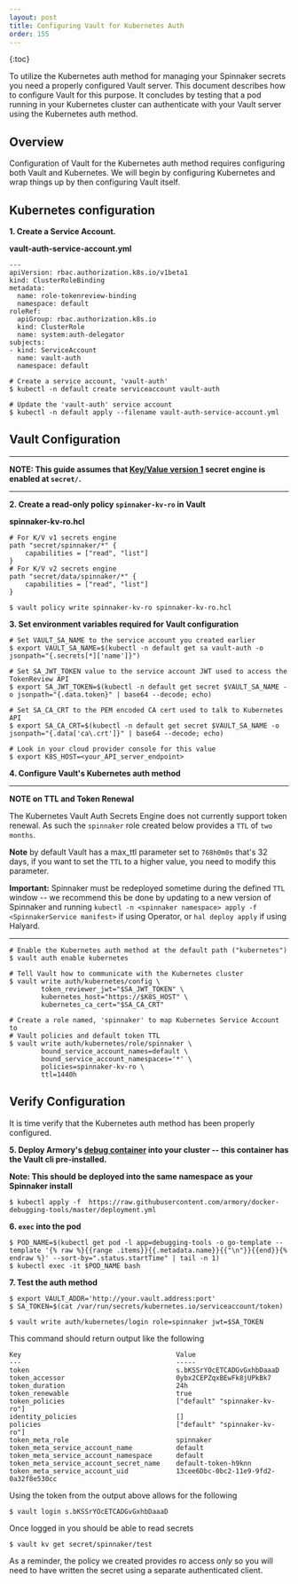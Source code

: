 ```yaml
---
layout: post
title: Configuring Vault for Kubernetes Auth
order: 155
---
```


{:toc}

To utilize the Kubernetes auth method for managing your Spinnaker secrets you need a properly configured Vault server. This document describes how to configure Vault for this purpose. It concludes by testing that a pod running in your Kubernetes cluster can authenticate with your Vault server using the Kubernetes auth method.

## Overview

Configuration of Vault for the Kubernetes auth method requires configuring both Vault and Kubernetes. We will begin by configuring Kubernetes and wrap things up by then configuring Vault itself. 

## Kubernetes configuration

**1. Create a Service Account.**

**vault-auth-service-account.yml**
```
---
apiVersion: rbac.authorization.k8s.io/v1beta1
kind: ClusterRoleBinding
metadata:
  name: role-tokenreview-binding
  namespace: default
roleRef:
  apiGroup: rbac.authorization.k8s.io
  kind: ClusterRole
  name: system:auth-delegator
subjects:
- kind: ServiceAccount
  name: vault-auth
  namespace: default
```

```
# Create a service account, 'vault-auth'
$ kubectl -n default create serviceaccount vault-auth

# Update the 'vault-auth' service account
$ kubectl -n default apply --filename vault-auth-service-account.yml
```

## Vault Configuration


---
**NOTE: This guide assumes that [Key/Value version 1](https://www.vaultproject.io/api/secret/kv/kv-v1.html) secret engine is enabled at `secret/`.**

---


**2. Create a read-only policy `spinnaker-kv-ro` in Vault**

**spinnaker-kv-ro.hcl**
```
# For K/V v1 secrets engine
path "secret/spinnaker/*" {
    capabilities = ["read", "list"]
}
# For K/V v2 secrets engine
path "secret/data/spinnaker/*" {
    capabilities = ["read", "list"]
}
```
```
$ vault policy write spinnaker-kv-ro spinnaker-kv-ro.hcl
```


**3. Set environment variables required for Vault configuration**

```
# Set VAULT_SA_NAME to the service account you created earlier
$ export VAULT_SA_NAME=$(kubectl -n default get sa vault-auth -o jsonpath="{.secrets[*]['name']}")

# Set SA_JWT_TOKEN value to the service account JWT used to access the TokenReview API
$ export SA_JWT_TOKEN=$(kubectl -n default get secret $VAULT_SA_NAME -o jsonpath="{.data.token}" | base64 --decode; echo)

# Set SA_CA_CRT to the PEM encoded CA cert used to talk to Kubernetes API
$ export SA_CA_CRT=$(kubectl -n default get secret $VAULT_SA_NAME -o jsonpath="{.data['ca\.crt']}" | base64 --decode; echo)

# Look in your cloud provider console for this value
$ export K8S_HOST=<your_API_server_endpoint>
```

**4. Configure Vault's Kubernetes auth method**


---
**NOTE on TTL and Token Renewal**

The Kubernetes Vault Auth Secrets Engine does not currently support token renewal. As such the `spinnaker` role created below provides a `TTL` of `two months`.

**Note** by default Vault has a max_ttl parameter set to `768h0m0s` that's 32 days, if you want to set the `TTL` to a higher value, you need to modify this parameter.


**Important:** Spinnaker must be redeployed sometime during the defined `TTL` window -- we recommend this be done by updating to a new version of Spinnaker and running `kubectl -n <spinnaker namespace> apply -f <SpinnakerService manifest>` if using Operator, or `hal deploy apply` if using Halyard.

---


```
# Enable the Kubernetes auth method at the default path ("kubernetes")
$ vault auth enable kubernetes

# Tell Vault how to communicate with the Kubernetes cluster
$ vault write auth/kubernetes/config \
        token_reviewer_jwt="$SA_JWT_TOKEN" \
        kubernetes_host="https://$K8S_HOST" \
        kubernetes_ca_cert="$SA_CA_CRT"

# Create a role named, 'spinnaker' to map Kubernetes Service Account to
# Vault policies and default token TTL
$ vault write auth/kubernetes/role/spinnaker \
        bound_service_account_names=default \
        bound_service_account_namespaces='*' \
        policies=spinnaker-kv-ro \
        ttl=1440h
```

## Verify Configuration

It is time verify that the Kubernetes auth method has been properly configured.

**5. Deploy Armory's [debug container](https://github.com/armory/docker-debugging-tools/blob/master/Dockerfile) into your cluster -- this container has the Vault cli pre-installed.**

**Note: This should be deployed into the same namespace as your Spinnaker install**

```$ kubectl apply -f  https://raw.githubusercontent.com/armory/docker-debugging-tools/master/deployment.yml```

**6. `exec` into the pod**

```
$ POD_NAME=$(kubectl get pod -l app=debugging-tools -o go-template --template '{% raw %}{{range .items}}{{.metadata.name}}{{"\n"}}{{end}}{% endraw %}' --sort-by=".status.startTime" | tail -n 1)
$ kubectl exec -it $POD_NAME bash
```

**7. Test the auth method**

```
$ export VAULT_ADDR='http://your.vault.address:port'
$ SA_TOKEN=$(cat /var/run/secrets/kubernetes.io/serviceaccount/token)

$ vault write auth/kubernetes/login role=spinnaker jwt=$SA_TOKEN
```

This command should return output like the following
```
Key                                       Value
---                                       -----
token                                     s.bKSSrYOcETCADGvGxhbDaaaD
token_accessor                            0ybx2CEPZqxBEwFk8jUPkBk7
token_duration                            24h
token_renewable                           true
token_policies                            ["default" "spinnaker-kv-ro"]
identity_policies                         []
policies                                  ["default" "spinnaker-kv-ro"]
token_meta_role                           spinnaker
token_meta_service_account_name           default
token_meta_service_account_namespace      default
token_meta_service_account_secret_name    default-token-h9knn
token_meta_service_account_uid            13cee6Dbc-0bc2-11e9-9fd2-0a32f8e530cc
```

Using the token from the output above allows for the following

```
$ vault login s.bKSSrYOcETCADGvGxhbDaaaD
```

Once logged in you should be able to read secrets

```
$ vault kv get secret/spinnaker/test
```

As a reminder, the policy we created provides ro access *only* so you will need to have written the secret using a separate authenticated client.

